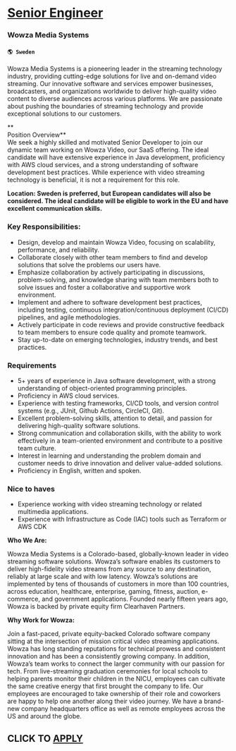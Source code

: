 # [Senior Engineer](https://www.remotewlb.com/apply/senior-engineer-73985)  
### Wowza Media Systems  
#### `🌎 Sweden`  

Wowza Media Systems is a pioneering leader in the streaming technology industry, providing cutting-edge solutions for live and on-demand video streaming. Our innovative software and services empower businesses, broadcasters, and organizations worldwide to deliver high-quality video content to diverse audiences across various platforms. We are passionate about pushing the boundaries of streaming technology and provide exceptional solutions to our customers.

**  
Position Overview**  
We seek a highly skilled and motivated Senior Developer to join our dynamic team working on Wowza Video, our SaaS offering. The ideal candidate will have extensive experience in Java development, proficiency with AWS cloud services, and a strong understanding of software development best practices. While experience with video streaming technology is beneficial, it is not a requirement for this role.

**Location: Sweden is preferred, but European candidates will also be considered. The ideal candidate will be eligible to work in the EU and have excellent communication skills.**

### Key Responsibilities:  

  * Design, develop and maintain Wowza Video, focusing on scalability, performance, and reliability. 
  * Collaborate closely with other team members to find and develop solutions that solve the problems our users have. 
  * Emphasize collaboration by actively participating in discussions, problem-solving, and knowledge sharing with team members both to solve issues and foster a collaborative and supportive work environment. 
  * Implement and adhere to software development best practices, including testing, continuous integration/continuous deployment (CI/CD) pipelines, and agile methodologies. 
  * Actively participate in code reviews and provide constructive feedback to team members to ensure code quality and promote teamwork. 
  * Stay up-to-date on emerging technologies, industry trends, and best practices. 

### Requirements

  * 5+ years of experience in Java software development, with a strong understanding of object-oriented programming principles. 
  * Proficiency in AWS cloud services. 
  * Experience with testing frameworks, CI/CD tools, and version control systems (e.g., JUnit, Github Actions, CircleCI, Git). 
  * Excellent problem-solving skills, attention to detail, and passion for delivering high-quality software solutions. 
  * Strong communication and collaboration skills, with the ability to work effectively in a team-oriented environment and contribute to a positive team culture. 
  * Interest in learning and understanding the problem domain and customer needs to drive innovation and deliver value-added solutions. 
  * Proficiency in English, written and spoken. 

### Nice to haves

  * Experience working with video streaming technology or related multimedia applications. 
  * Experience with Infrastructure as Code (IAC) tools such as Terraform or AWS CDK 

**Who We Are:**  
  
Wowza Media Systems is a Colorado-based, globally-known leader in video streaming software solutions. Wowza’s software enables its customers to deliver high-fidelity video streams from any source to any destination, reliably at large scale and with low latency. Wowza’s solutions are implemented by tens of thousands of customers in more than 100 countries, across education, healthcare, enterprise, gaming, fitness, auction, e-commerce, and government applications. Founded nearly fifteen years ago, Wowza is backed by private equity firm Clearhaven Partners.  
  
 **Why Work for Wowza:**  
  
Join a fast-paced, private equity-backed Colorado software company sitting at the intersection of mission critical video streaming applications. Wowza has long standing reputations for technical prowess and consistent innovation and has been a consistently growing company. In addition, Wowza’s team works to connect the larger community with our passion for tech. From live-streaming graduation ceremonies for local schools to helping parents monitor their children in the NICU, employees can cultivate the same creative energy that first brought the company to life. Our employees are encouraged to take ownership of their role and coworkers are happy to help one another along their video journey. We have a brand-new company headquarters office as well as remote employees across the US and around the globe.

  
## CLICK TO [APPLY](https://www.remotewlb.com/apply/senior-engineer-73985)

